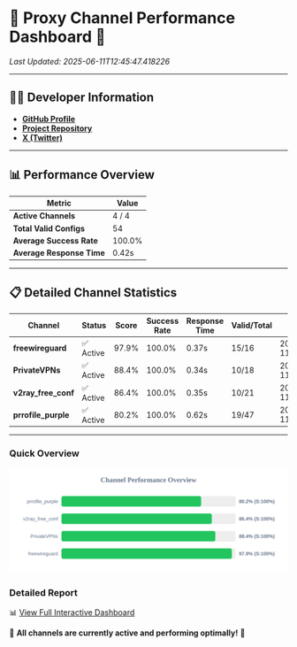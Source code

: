# 🌟 Proxy Channel Performance Dashboard 🌟

_Last Updated: 2025-06-11T12:45:47.418226_

---

## 👩‍💻 Developer Information

- **[GitHub Profile](https://github.com/4n0nymou3)**  
- **[Project Repository](https://github.com/4n0nymou3/multi-proxy-config-fetcher)**  
- **[X (Twitter)](https://x.com/4n0nymou3)**  

---

## 📊 Performance Overview

| Metric                | Value       |
|-----------------------|-------------|
| **Active Channels**   | 4 / 4       |
| **Total Valid Configs** | 54          |
| **Average Success Rate** | 100.0%      |
| **Average Response Time** | 0.42s       |

---

## 📋 Detailed Channel Statistics

| Channel          | Status     | Score  | Success Rate | Response Time | Valid/Total | Last Success               |
|------------------|------------|--------|--------------|---------------|-------------|----------------------------|
| **freewireguard**  | ✅ Active  | 97.9%  | 100.0% | 0.37s         | 15/16       | 2025-06-11T12:45:47.416370 |
| **PrivateVPNs**  | ✅ Active  | 88.4%  | 100.0% | 0.34s         | 10/18       | 2025-06-11T12:45:47.020294 |
| **v2ray_free_conf**  | ✅ Active  | 86.4%  | 100.0% | 0.35s         | 10/21       | 2025-06-11T12:45:46.643906 |
| **prrofile_purple**  | ✅ Active  | 80.2%  | 100.0% | 0.62s         | 19/47       | 2025-06-11T12:45:46.237066 |

---

### Quick Overview
<div align="center">
  <a href="https://raw.githubusercontent.com/nullluser/NullRepo/refs/heads/main/assets/channel_stats_chart.svg">
    <img src="https://raw.githubusercontent.com/nullluser/NullRepo/refs/heads/main/assets/channel_stats_chart.svg" alt="Source Performance Statistics" width="800">
  </a>
</div>

### Detailed Report
📊 [View Full Interactive Dashboard](https://htmlpreview.github.io/?https://github.com/nullluser/NullRepo/blob/main/assets/performance_report.html)

🎉 **All channels are currently active and performing optimally!** 🎉
